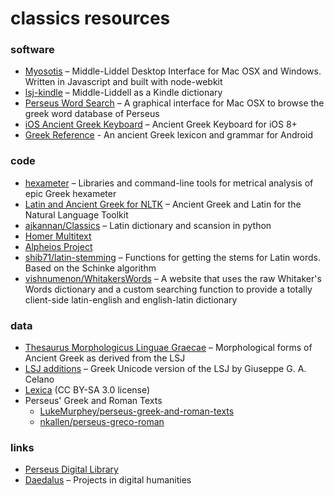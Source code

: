 # classics resources

### software
- [Myosotis](https://github.com/gebrkn/Myosotis) – Middle-Liddel Desktop Interface for Mac OSX and Windows. Written in Javascript and built with node-webkit
- [lsj-kindle](https://github.com/itayperl/lsj-kindle) – Middle-Liddell as a Kindle dictionary
- [Perseus Word Search](https://github.com/librum/Perseus-Word-Search) – A graphical interface for Mac OSX to browse the greek word database of Perseus
- [iOS Ancient Greek Keyboard](https://github.com/ryanfb/iOS-Ancient-Greek-Keyboard) – Ancient Greek Keyboard for iOS 8+
- [Greek Reference](https://github.com/blinskey/greek-reference) - An ancient Greek lexicon and grammar for Android

### code
- [hexameter](https://github.com/epilanthanomai/hexameter) – Libraries and command-line tools for metrical analysis of epic Greek hexameter
- [Latin and Ancient Greek for NLTK](https://github.com/hapaxapah/Latin_and_Ancient_Greek_for_NLTK) – Ancient Greek and Latin for the Natural Language Toolkit
- [ajkannan/Classics](https://github.com/ajkannan/Classics) – Latin dictionary and scansion in python
- [Homer Multitext](https://github.com/homermultitext)
- [Alpheios Project](https://github.com/alpheios-project)
- [shib71/latin-stemming](https://github.com/shib71/latin-stemming) – Functions for getting the stems for Latin words. Based on the Schinke algorithm
- [vishnumenon/WhitakersWords](https://github.com/vishnumenon/WhitakersWords) – A website that uses the raw Whitaker's Words dictionary and a custom searching function to provide a totally client-side latin-english and english-latin dictionary

### data
- [Thesaurus Morphologicus Linguae Graecae](https://github.com/gcelano/Thesaurus_Morphologicus_Linguae_Graecae) – Morphological forms of Ancient Greek as derived from the LSJ
- [LSJ additions](https://github.com/gcelano/LSJ_additions) – Greek Unicode version of the LSJ by Giuseppe G. A. Celano
- [Lexica](https://github.com/PerseusDL/lexica) (CC BY-SA 3.0 license) 
- Perseus' Greek and Roman Texts
  - [LukeMurphey/perseus-greek-and-roman-texts](https://github.com/LukeMurphey/perseus-greek-and-roman-texts)
  - [nkallen/perseus-greco-roman](https://github.com/nkallen/perseus-greco-roman)

### links
- [Perseus Digital Library](http://www.perseus.tufts.edu/hopper/)
- [Daedalus](http://daedalus.umkc.edu/) – Projects in digital humanities
